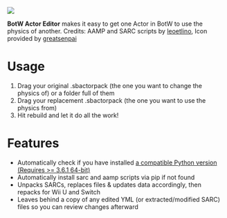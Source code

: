 ![](https://i.imgur.com/cyCeDBd.png)

**BotW Actor Editor** makes it easy to get one Actor in BotW to use the physics of another.
Credits: AAMP and SARC scripts by [leoetlino](https://github.com/leoetlino), Icon provided by [greatsenpai](https://twitter.com/greatsenpai)
# Usage
1. Drag your original .sbactorpack (the one you want to change the physics of) or a folder full of them
2. Drag your replacement .sbactorpack (the one you want to use the physics from)
3. Hit rebuild and let it do all the work!
# Features
- Automatically check if you have installed [a compatible Python version (Requires >= 3.6.1 64-bit)](https://www.python.org/ftp/python/3.7.8/python-3.7.8-amd64.exe)
- Automatically install sarc and aamp scripts via pip if not found
- Unpacks SARCs, replaces files & updates data accordingly, then repacks for Wii U and Switch
- Leaves behind a copy of any edited YML (or extracted/modified SARC) files so you can review changes afterward
